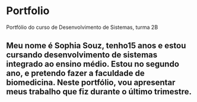 # Portfolio
Portfólio do curso de Desenvolvimento de Sistemas, turma 2B
## Meu nome é Sophia Souz, tenho15 anos e estou cursando desenvolvimento de sistemas integrado ao ensino médio. Estou no segundo ano, e pretendo fazer a faculdade de biomedicina. Neste portfólio, vou apresentar meus trabalho que fiz durante o último trimestre.
